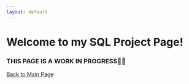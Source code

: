 ```yaml
---
layout: default
---
```


# Welcome to my SQL Project Page!

### THIS PAGE IS A WORK IN PROGRESS:wrench::hammer:

[Back to Main Page](./index.md)
